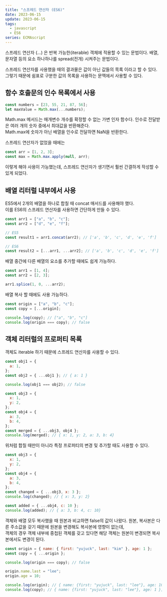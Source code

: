 ```yaml
---
title: "스프레드 연산자 (ES6)"
date: 2023-06-15
update: 2023-06-15
tags:
  - javascript
  - ES6
series: ECMAscript
---
```


스프레드 연산자 (...) 은 반복 가능한(iterable) 객체에 적용할 수 있는 문법이다. 배열, 문자열 등의 요소 하나하나를 spread(전개) 시켜주는 문법이다.

스프레드 연산자를 사용했을 때의 결과물은 값이 아닌 값들의 목록 이라고 할 수 있다. 그렇기 때문에 쉼표로 구분한 값의 목록을 사용하는 문맥에서 사용할 수 있다.

## 함수 호출문의 인수 목록에서 사용

```javascript
const numbers = [23, 55, 21, 87, 56];
let maxValue = Math.max(...numbers);
```

Math.max 메서드는 매개변수 개수를 확정할 수 없는 가변 인자 함수다. 인수로 전달받은 여러 개의 숫자 중에서 최대값을 반환해준다.  
Math.max에 숫자가 아닌 배열을 인수로 전달하면 NaN을 반환한다.

스프레드 연산자가 없었을 때에는

```javascript
const arr = [1, 2, 3];
const max = Math.max.apply(null, arr);
```

이렇게 해야 사용이 가능했는데, 스프레드 연산자가 생기면서 훨씬 간결하게 작성할 수 있게 되었다.

## 배열 리터럴 내부에서 사용

ES5에서 2개의 배열을 하나로 합칠 때 concat 매서드를 사용해야 했다.  
이를 ES6의 스프레드 연산자를 사용하면 간단하게 만들 수 있다.

```javascript
const arr1 = ["a", "b", "c"];
const arr2 = ["d", "e", "f"];

// ES5
const result1 = arr1.concat(arr2); // ['a', 'b', 'c', 'd', 'e', 'f']

// ES6
const result2 = [...arr1, ...arr2]; // ['a', 'b', 'c', 'd', 'e', 'f']
```

배열 중간에 다른 배열의 요소를 추가할 때에도 쉽게 가능하다.

```javascript
const arr1 = [1, 4];
const arr2 = [2, 3];

arr1.splice(1, 0, ...arr2);
```

배열 복사 할 때에도 사용 가능하다.

```javascript
const origin = ["a", "b", "c"];
const copy = [...origin];

console.log(copy); // ["a", "b", "c"]
console.log(origin === copy); // false
```

## 객체 리터럴의 프로퍼티 목록

객체도 iterable 하기 때문에 스프레드 연산자를 사용할 수 있다.

```javascript
const obj1 = {
  a: 1,
};
const obj2 = { ...obj1 }; // { a: 1 }

console.log(obj1 === obj2); // false

const obj3 = {
  x: 1,
  y: 2,
};
const obj4 = {
  a: 3,
  b: 4,
};
const merged = { ...obj3, obj4 };
console.log(merged); // { x: 1, y: 2, a: 3, b: 4}
```

위처럼 합칠 때만이 아니라 특정 프로퍼티의 변경 및 추가할 때도 사용할 수 있다.

```javascript
const obj3 = {
  x: 1,
  y: 2,
};
const obj4 = {
  a: 3,
  b: 4,
};
const changed = { ...obj3, x: 3 };
console.log(changed); // { x: 3, y: 2}

const added = { ...obj4, c: 10 };
console.log(added); // { a: 3, b: 4, c: 10}
```

객체와 배열 모두 복사했을 때 원본과 비교하면 false의 값이 나왔다.
원본, 복사본은 다른 주소값을 갖기 때문에 원본을 변경해도 복사본에 영향이 없는데,  
객체의 경우 객체 내부에 중첩된 객체를 갖고 있다면 해당 객체는 원본이 변경되면 복사본에서도 변경이 된다.

```javascript
const origin = { name: { first: "yujuck", last: "kim" }, age: 1 };
const copy = { ...origin };

console.log(origin === copy); // false

origin.name.last = "lee";
origin.age = 10;

console.log(origin); // { name: {first: "yujuck", last: "lee"}, age: 10 };
console.log(copy); // { name: {first: "yujuck", last: "lee"}, age: 1 };
```
